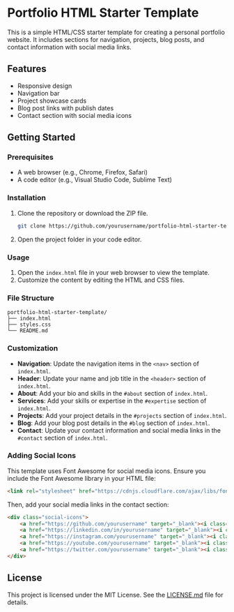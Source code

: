 # Portfolio HTML Starter Template

This is a simple HTML/CSS starter template for creating a personal portfolio website. It includes sections for navigation, projects, blog posts, and contact information with social media links.

## Features

- Responsive design
- Navigation bar
- Project showcase cards
- Blog post links with publish dates
- Contact section with social media icons

## Getting Started

### Prerequisites

- A web browser (e.g., Chrome, Firefox, Safari)
- A code editor (e.g., Visual Studio Code, Sublime Text)

### Installation

1. Clone the repository or download the ZIP file.
    ```sh
    git clone https://github.com/yourusername/portfolio-html-starter-template.git
    ```
2. Open the project folder in your code editor.

### Usage

1. Open the `index.html` file in your web browser to view the template.
2. Customize the content by editing the HTML and CSS files.

### File Structure

    portfolio-html-starter-template/ 
    ├── index.html 
    ├── styles.css 
    └── README.md


### Customization

- **Navigation**: Update the navigation items in the `<nav>` section of `index.html`.
- **Header**: Update your name and job title in the `<header>` section of `index.html`.
- **About**: Add your bio and skills in the `#about` section of `index.html`.
- **Services**: Add your skills or expertise in the `#expertise` section of `index.html`.
- **Projects**: Add your project details in the `#projects` section of `index.html`.
- **Blog**: Add your blog post details in the `#blog` section of `index.html`.
- **Contact**: Update your contact information and social media links in the `#contact` section of `index.html`.

### Adding Social Icons

This template uses Font Awesome for social media icons. Ensure you include the Font Awesome library in your HTML file:

```html
<link rel="stylesheet" href="https://cdnjs.cloudflare.com/ajax/libs/font-awesome/6.0.0-beta3/css/all.min.css">
```
Then, add your social media links in the contact section:

```html
<div class="social-icons">
    <a href="https://github.com/yourusername" target="_blank"><i class="fab fa-github"></i></a>
    <a href="https://linkedin.com/in/yourusername" target="_blank"><i class="fab fa-linkedin"></i></a>
    <a href="https://instagram.com/yourusername" target="_blank"><i class="fab fa-instagram"></i></a>
    <a href="https://youtube.com/yourusername" target="_blank"><i class="fab fa-youtube"></i></a>
    <a href="https://twitter.com/yourusername" target="_blank"><i class="fab fa-twitter"></i></a>
</div>
```

## License
This project is licensed under the MIT License. See the [LICENSE.md](LICENSE) file for details.
